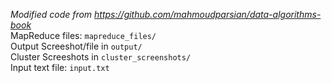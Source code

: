 <i>Modified code from https://github.com/mahmoudparsian/data-algorithms-book</i><br>
MapReduce files: `mapreduce_files/`<br>
Output Screeshot/file in `output/`<br>
Cluster Screeshots in `cluster_screenshots/`<br>
Input text file: `input.txt`<br>